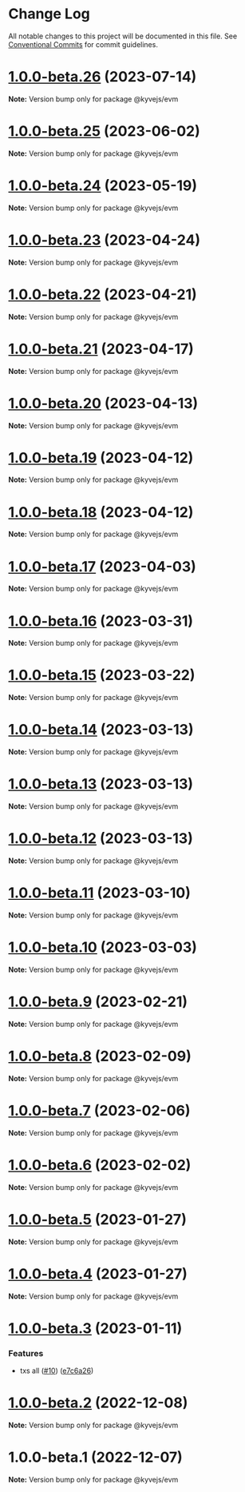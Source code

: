# Change Log

All notable changes to this project will be documented in this file.
See [Conventional Commits](https://conventionalcommits.org) for commit guidelines.

# [1.0.0-beta.26](https://github.com/KYVENetwork/kyvejs/compare/@kyvejs/evm@1.0.0-beta.25...@kyvejs/evm@1.0.0-beta.26) (2023-07-14)

**Note:** Version bump only for package @kyvejs/evm

# [1.0.0-beta.25](https://github.com/KYVENetwork/kyvejs/compare/@kyvejs/evm@1.0.0-beta.24...@kyvejs/evm@1.0.0-beta.25) (2023-06-02)

**Note:** Version bump only for package @kyvejs/evm

# [1.0.0-beta.24](https://github.com/KYVENetwork/kyvejs/compare/@kyvejs/evm@1.0.0-beta.23...@kyvejs/evm@1.0.0-beta.24) (2023-05-19)

**Note:** Version bump only for package @kyvejs/evm

# [1.0.0-beta.23](https://github.com/KYVENetwork/kyvejs/compare/@kyvejs/evm@1.0.0-beta.22...@kyvejs/evm@1.0.0-beta.23) (2023-04-24)

**Note:** Version bump only for package @kyvejs/evm

# [1.0.0-beta.22](https://github.com/KYVENetwork/kyvejs/compare/@kyvejs/evm@1.0.0-beta.21...@kyvejs/evm@1.0.0-beta.22) (2023-04-21)

**Note:** Version bump only for package @kyvejs/evm

# [1.0.0-beta.21](https://github.com/KYVENetwork/kyvejs/compare/@kyvejs/evm@1.0.0-beta.20...@kyvejs/evm@1.0.0-beta.21) (2023-04-17)

**Note:** Version bump only for package @kyvejs/evm

# [1.0.0-beta.20](https://github.com/KYVENetwork/kyvejs/compare/@kyvejs/evm@1.0.0-beta.19...@kyvejs/evm@1.0.0-beta.20) (2023-04-13)

**Note:** Version bump only for package @kyvejs/evm

# [1.0.0-beta.19](https://github.com/KYVENetwork/kyvejs/compare/@kyvejs/evm@1.0.0-beta.18...@kyvejs/evm@1.0.0-beta.19) (2023-04-12)

**Note:** Version bump only for package @kyvejs/evm

# [1.0.0-beta.18](https://github.com/KYVENetwork/kyvejs/compare/@kyvejs/evm@1.0.0-beta.17...@kyvejs/evm@1.0.0-beta.18) (2023-04-12)

**Note:** Version bump only for package @kyvejs/evm

# [1.0.0-beta.17](https://github.com/KYVENetwork/kyvejs/compare/@kyvejs/evm@1.0.0-beta.16...@kyvejs/evm@1.0.0-beta.17) (2023-04-03)

**Note:** Version bump only for package @kyvejs/evm

# [1.0.0-beta.16](https://github.com/KYVENetwork/kyvejs/compare/@kyvejs/evm@1.0.0-beta.15...@kyvejs/evm@1.0.0-beta.16) (2023-03-31)

**Note:** Version bump only for package @kyvejs/evm

# [1.0.0-beta.15](https://github.com/KYVENetwork/kyvejs/compare/@kyvejs/evm@1.0.0-beta.14...@kyvejs/evm@1.0.0-beta.15) (2023-03-22)

**Note:** Version bump only for package @kyvejs/evm

# [1.0.0-beta.14](https://github.com/KYVENetwork/kyvejs/compare/@kyvejs/evm@1.0.0-beta.13...@kyvejs/evm@1.0.0-beta.14) (2023-03-13)

**Note:** Version bump only for package @kyvejs/evm

# [1.0.0-beta.13](https://github.com/KYVENetwork/kyvejs/compare/@kyvejs/evm@1.0.0-beta.12...@kyvejs/evm@1.0.0-beta.13) (2023-03-13)

**Note:** Version bump only for package @kyvejs/evm

# [1.0.0-beta.12](https://github.com/KYVENetwork/kyvejs/compare/@kyvejs/evm@1.0.0-beta.11...@kyvejs/evm@1.0.0-beta.12) (2023-03-13)

**Note:** Version bump only for package @kyvejs/evm

# [1.0.0-beta.11](https://github.com/KYVENetwork/kyvejs/compare/@kyvejs/evm@1.0.0-beta.10...@kyvejs/evm@1.0.0-beta.11) (2023-03-10)

**Note:** Version bump only for package @kyvejs/evm

# [1.0.0-beta.10](https://github.com/KYVENetwork/kyvejs/compare/@kyvejs/evm@1.0.0-beta.9...@kyvejs/evm@1.0.0-beta.10) (2023-03-03)

**Note:** Version bump only for package @kyvejs/evm

# [1.0.0-beta.9](https://github.com/KYVENetwork/kyvejs/compare/@kyvejs/evm@1.0.0-beta.8...@kyvejs/evm@1.0.0-beta.9) (2023-02-21)

**Note:** Version bump only for package @kyvejs/evm

# [1.0.0-beta.8](https://github.com/KYVENetwork/kyvejs/compare/@kyvejs/evm@1.0.0-beta.7...@kyvejs/evm@1.0.0-beta.8) (2023-02-09)

**Note:** Version bump only for package @kyvejs/evm

# [1.0.0-beta.7](https://github.com/KYVENetwork/kyvejs/compare/@kyvejs/evm@1.0.0-beta.6...@kyvejs/evm@1.0.0-beta.7) (2023-02-06)

**Note:** Version bump only for package @kyvejs/evm

# [1.0.0-beta.6](https://github.com/KYVENetwork/kyvejs/compare/@kyvejs/evm@1.0.0-beta.5...@kyvejs/evm@1.0.0-beta.6) (2023-02-02)

**Note:** Version bump only for package @kyvejs/evm

# [1.0.0-beta.5](https://github.com/KYVENetwork/kyvejs/compare/@kyvejs/evm@1.0.0-beta.4...@kyvejs/evm@1.0.0-beta.5) (2023-01-27)

**Note:** Version bump only for package @kyvejs/evm

# [1.0.0-beta.4](https://github.com/KYVENetwork/kyvejs/compare/@kyvejs/evm@1.0.0-beta.3...@kyvejs/evm@1.0.0-beta.4) (2023-01-27)

**Note:** Version bump only for package @kyvejs/evm

# [1.0.0-beta.3](https://github.com/KYVENetwork/kyvejs/compare/@kyvejs/evm@1.0.0-beta.2...@kyvejs/evm@1.0.0-beta.3) (2023-01-11)

### Features

- txs all ([#10](https://github.com/KYVENetwork/kyvejs/issues/10)) ([e7c6a26](https://github.com/KYVENetwork/kyvejs/commit/e7c6a26bfd21a9193fee46b4e137f7998d46fcfd))

# [1.0.0-beta.2](https://github.com/KYVENetwork/kyvejs/compare/@kyvejs/evm@1.0.0-beta.1...@kyvejs/evm@1.0.0-beta.2) (2022-12-08)

**Note:** Version bump only for package @kyvejs/evm

# 1.0.0-beta.1 (2022-12-07)

**Note:** Version bump only for package @kyvejs/evm
